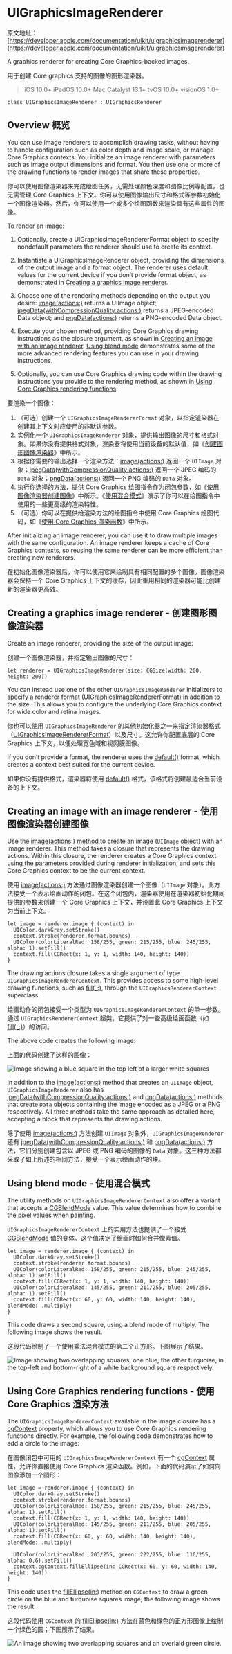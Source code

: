 # UIGraphicsImageRenderer

原文地址：
[https://developer.apple.com/documentation/uikit/uigraphicsimagerenderer](https://developer.apple.com/documentation/uikit/uigraphicsimagerenderer)

A graphics renderer for creating Core Graphics-backed images.

用于创建 Core graphics 支持的图像的图形渲染器。

> iOS 10.0+
iPadOS 10.0+
Mac Catalyst 13.1+
tvOS 10.0+
visionOS 1.0+

```
class UIGraphicsImageRenderer : UIGraphicsRenderer
```

##  Overview 概览

You can use image renderers to accomplish drawing tasks, without having to handle configuration such as color depth and image scale, or manage Core Graphics contexts. You initialize an image renderer with parameters such as image output dimensions and format. You then use one or more of the drawing functions to render images that share these properties.

你可以使用图像渲染器来完成绘图任务，无需处理颜色深度和图像比例等配置，也无需管理 Core Graphics 上下文。你可以使用图像输出尺寸和格式等参数初始化一个图像渲染器。然后，你可以使用一个或多个绘图函数来渲染具有这些属性的图像。

To render an image:

1. Optionally, create a UIGraphicsImageRendererFormat object to specify nondefault parameters the renderer should use to create its context.

2. Instantiate a UIGraphicsImageRenderer object, providing the dimensions of the output image and a format object. The renderer uses default values for the current device if you don’t provide format object, as demonstrated in [Creating a graphics image renderer](https://developer.apple.com/documentation/uikit/uigraphicsimagerenderer#2863642).

3. Choose one of the rendering methods depending on the output you desire: [image(actions:)](https://developer.apple.com/documentation/uikit/uigraphicsimagerenderer/1649230-image) returns a UIImage object; [jpegData(withCompressionQuality:actions:)](https://developer.apple.com/documentation/uikit/uigraphicsimagerenderer/1649234-jpegdata) returns a JPEG-encoded Data object; and [pngData(actions:)](https://developer.apple.com/documentation/uikit/uigraphicsimagerenderer/1649233-pngdata) returns a PNG-encoded Data object.

4. Execute your chosen method, providing Core Graphics drawing instructions as the closure argument, as shown in [Creating an image with an image renderer](https://developer.apple.com/documentation/uikit/uigraphicsimagerenderer#2863643). [Using blend mode](https://developer.apple.com/documentation/uikit/uigraphicsimagerenderer#2863644) demonstrates some of the more advanced rendering features you can use in your drawing instructions.

5. Optionally, you can use Core Graphics drawing code within the drawing instructions you provide to the rendering method, as shown in [Using Core Graphics rendering functions](https://developer.apple.com/documentation/uikit/uigraphicsimagerenderer#2863645).

要渲染一个图像：

1. （可选）创建一个 `UIGraphicsImageRendererFormat` 对象，以指定渲染器在创建其上下文时应使用的非默认参数。
2. 实例化一个 `UIGraphicsImageRenderer` 对象，提供输出图像的尺寸和格式对象。如果你没有提供格式对象，渲染器将使用当前设备的默认值，如《[创建图形图像渲染器](https://developer.apple.com/documentation/uikit/uigraphicsimagerenderer#2863642)》中所示。
3. 根据你需要的输出选择一个渲染方法：[image(actions:)](https://developer.apple.com/documentation/uikit/uigraphicsimagerenderer/1649230-image) 返回一个 `UIImage` 对象；[jpegData(withCompressionQuality:actions:)](https://developer.apple.com/documentation/uikit/uigraphicsimagerenderer/1649234-jpegdata) 返回一个 JPEG 编码的 `Data` 对象；[pngData(actions:)](https://developer.apple.com/documentation/uikit/uigraphicsimagerenderer/1649233-pngdata) 返回一个 PNG 编码的 `Data` 对象。
4. 执行你选择的方法，提供 Core Graphics 绘图指令作为闭包参数，如《[使用图像渲染器创建图像](https://developer.apple.com/documentation/uikit/uigraphicsimagerenderer#2863643)》中所示。《[使用混合模式](https://developer.apple.com/documentation/uikit/uigraphicsimagerenderer#2863644)》演示了你可以在绘图指令中使用的一些更高级的渲染特性。
5. （可选）你可以在提供给渲染方法的绘图指令中使用 Core Graphics 绘图代码，如《[使用 Core Graphics 渲染函数](https://developer.apple.com/documentation/uikit/uigraphicsimagerenderer#2863645)》中所示。

After initializing an image renderer, you can use it to draw multiple images with the same configuration. An image renderer keeps a cache of Core Graphics contexts, so reusing the same renderer can be more efficient than creating new renderers.

在初始化图像渲染器后，你可以使用它来绘制具有相同配置的多个图像。图像渲染器会保持一个 Core Graphics 上下文的缓存，因此重用相同的渲染器可能比创建新的渲染器更高效。

## Creating a graphics image renderer - 创建图形图像渲染器

Create an image renderer, providing the size of the output image:

创建一个图像渲染器，并指定输出图像的尺寸：

```
let renderer = UIGraphicsImageRenderer(size: CGSize(width: 200, height: 200))
```

You can instead use one of the other `UIGraphicsImageRenderer` initializers to specify a renderer format ([UIGraphicsImageRendererFormat](https://developer.apple.com/documentation/uikit/uigraphicsimagerendererformat)) in addition to the size. This allows you to configure the underlying Core Graphics context for wide color and retina images.

你也可以使用 `UIGraphicsImageRenderer` 的其他初始化器之一来指定渲染器格式（[UIGraphicsImageRendererFormat](https://developer.apple.com/documentation/uikit/uigraphicsimagerendererformat)）以及尺寸。这允许你配置底层的 Core Graphics 上下文，以便处理宽色域和视网膜图像。

If you don’t provide a format, the renderer uses the [default()](https://developer.apple.com/documentation/uikit/uigraphicsrendererformat/1648550-default) format, which creates a context best suited for the current device.

如果你没有提供格式，渲染器将使用 [default()](https://developer.apple.com/documentation/uikit/uigraphicsrendererformat/1648550-default) 格式，该格式将创建最适合当前设备的上下文。

## Creating an image with an image renderer - 使用图像渲染器创建图像

Use the [image(actions:)](https://developer.apple.com/documentation/uikit/uigraphicsimagerenderer/1649230-image) method to create an image (`UIImage` object) with an image renderer. This method takes a closure that represents the drawing actions. Within this closure, the renderer creates a Core Graphics context using the parameters provided during renderer initialization, and sets this Core Graphics context to be the current context.

使用 [image(actions:)](https://developer.apple.com/documentation/uikit/uigraphicsimagerenderer/1649230-image) 方法通过图像渲染器创建一个图像（`UIImage` 对象）。此方法接受一个表示绘画动作的闭包。在这个闭包内，渲染器使用在渲染器初始化期间提供的参数来创建一个 Core Graphics 上下文，并设置此 Core Graphics 上下文为当前上下文。

```
let image = renderer.image { (context) in
  UIColor.darkGray.setStroke()
  context.stroke(renderer.format.bounds)
  UIColor(colorLiteralRed: 158/255, green: 215/255, blue: 245/255, alpha: 1).setFill()
  context.fill(CGRect(x: 1, y: 1, width: 140, height: 140))
}
```

The drawing actions closure takes a single argument of type `UIGraphicsImageRendererContext`. This provides access to some high-level drawing functions, such as [fill(_:)](https://developer.apple.com/documentation/uikit/uigraphicsrenderercontext/1648554-fill), through the `UIGraphicsRendererContext` superclass.

绘画动作的闭包接受一个类型为 `UIGraphicsImageRendererContext` 的单一参数。通过 `UIGraphicsRendererContext` 超类，它提供了对一些高级绘画函数（如 [fill(_:)](https://developer.apple.com/documentation/uikit/uigraphicsrenderercontext/1648554-fill)）的访问。

The above code creates the following image:

上面的代码创建了这样的图像：

![Image showing a blue square in the top left of a larger white squares](https://docs-assets.developer.apple.com/published/9b9f8b7055/2605ede9-d612-48d5-9e44-bb042fde7cbd.png)

In addition to the [image(actions:)](https://developer.apple.com/documentation/uikit/uigraphicsimagerenderer/1649230-image) method that creates an `UIImage` object, `UIGraphicsImageRenderer` also has [jpegData(withCompressionQuality:actions:)](https://developer.apple.com/documentation/uikit/uigraphicsimagerenderer/1649234-jpegdata) and [pngData(actions:)](https://developer.apple.com/documentation/uikit/uigraphicsimagerenderer/1649233-pngdata) methods that create `Data` objects containing the image encoded as a JPEG or a PNG respectively. All three methods take the same approach as detailed here, accepting a block that represents the drawing actions.

除了使用 [image(actions:)](https://developer.apple.com/documentation/uikit/uigraphicsimagerenderer/1649230-image) 方法创建 `UIImage` 对象外，`UIGraphicsImageRenderer` 还有 [jpegData(withCompressionQuality:actions:)](https://developer.apple.com/documentation/uikit/uigraphicsimagerenderer/1649234-jpegdata) 和 [pngData(actions:)]([pngData(actions:)](https://developer.apple.com/documentation/uikit/uigraphicsimagerenderer/1649233-pngdata)) 方法，它们分别创建包含以 JPEG 或 PNG 编码的图像的 `Data` 对象。这三种方法都采取了如上所述的相同方法，接受一个表示绘画动作的块。

## Using blend mode - 使用混合模式

The utility methods on `UIGraphicsImageRendererContext` also offer a variant that accepts a [CGBlendMode](https://developer.apple.com/documentation/coregraphics/cgblendmode) value. This value determines how to combine the pixel values when painting.

`UIGraphicsImageRendererContext` 上的实用方法也提供了一个接受 [CGBlendMode](https://developer.apple.com/documentation/coregraphics/cgblendmode) 值的变体。这个值决定了绘画时如何合并像素值。

```
let image = renderer.image { (context) in
  UIColor.darkGray.setStroke()
  context.stroke(renderer.format.bounds)
  UIColor(colorLiteralRed: 158/255, green: 215/255, blue: 245/255, alpha: 1).setFill()
  context.fill(CGRect(x: 1, y: 1, width: 140, height: 140))
  UIColor(colorLiteralRed: 145/255, green: 211/255, blue: 205/255, alpha: 1).setFill()
  context.fill(CGRect(x: 60, y: 60, width: 140, height: 140), blendMode: .multiply)
}
```

This code draws a second square, using a blend mode of multiply. The following image shows the result.

这段代码绘制了一个使用乘法混合模式的第二个正方形。下图展示了结果。

![Image showing two overlapping squares, one blue, the other turquoise, in the top-left and bottom-right of a white background square respectively.](https://docs-assets.developer.apple.com/published/9b9f8b7055/ecacce0a-1b55-4d20-9f43-aa13678e1980.png)

## Using Core Graphics rendering functions - 使用 Core Graphics 渲染方法

The `UIGraphicsImageRendererContext` available in the image closure has a [cgContext](https://developer.apple.com/documentation/uikit/uigraphicsrenderercontext/1648560-cgcontext) property, which allows you to use Core Graphics rendering functions directly. For example, the following code demonstrates how to add a circle to the image:

在图像闭包中可用的 `UIGraphicsImageRendererContext` 有一个 [cgContext](https://developer.apple.com/documentation/uikit/uigraphicsrenderercontext/1648560-cgcontext) 属性，允许你直接使用 Core Graphics 渲染函数。例如，下面的代码演示了如何向图像添加一个圆形：

```
let image = renderer.image { (context) in
  UIColor.darkGray.setStroke()
  context.stroke(renderer.format.bounds)
  UIColor(colorLiteralRed: 158/255, green: 215/255, blue: 245/255, alpha: 1).setFill()
  context.fill(CGRect(x: 1, y: 1, width: 140, height: 140))
  UIColor(colorLiteralRed: 145/255, green: 211/255, blue: 205/255, alpha: 1).setFill()
  context.fill(CGRect(x: 60, y: 60, width: 140, height: 140), blendMode: .multiply)
  
  UIColor(colorLiteralRed: 203/255, green: 222/255, blue: 116/255, alpha: 0.6).setFill()
  context.cgContext.fillEllipse(in: CGRect(x: 60, y: 60, width: 140, height: 140))
}
```

This code uses the [fillEllipse(in:)](https://developer.apple.com/documentation/coregraphics/cgcontext/1454371-fillellipse) method on `CGContext` to draw a green circle on the blue and turquoise squares image; the following image shows the result.

这段代码使用 `CGContext` 的 [fillEllipse(in:)](https://developer.apple.com/documentation/coregraphics/cgcontext/1454371-fillellipse) 方法在蓝色和绿色的正方形图像上绘制一个绿色的圆；下图展示了结果。

![An image showing two overlapping squares and an overlaid green circle.](https://docs-assets.developer.apple.com/published/9b9f8b7055/61d24798-b328-4685-8a29-a74e896d0f38.png)